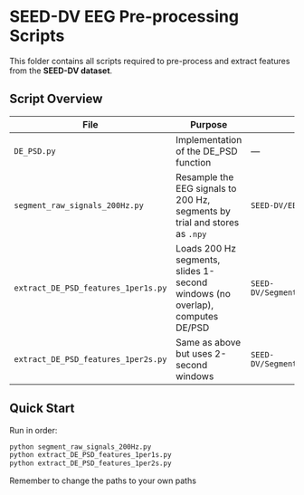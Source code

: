 # SEED-DV EEG Pre-processing Scripts

This folder contains all scripts required to pre-process and extract features from the **SEED-DV dataset**.  

## Script Overview
| File | Purpose | Input | Output |
|------|---------|-------|--------|
| `DE_PSD.py` | Implementation of the DE_PSD function | — | — |
| `segment_raw_signals_200Hz.py` | Resample the EEG signals to 200 Hz, segments by trial and stores as `.npy` | `SEED-DV/EEG` | `SEED-DV/Segmented_Rawf_200Hz_2s` |
| `extract_DE_PSD_features_1per1s.py` | Loads 200 Hz segments, slides 1-second windows (no overlap), computes DE/PSD | `SEED-DV/Segmented_Rawf_200Hz_2s` | `SEED-DV/DE_1per1s` and `SEED-DV/PSD_1per1s` |
| `extract_DE_PSD_features_1per2s.py` | Same as above but uses 2-second windows | `SEED-DV/Segmented_Rawf_200Hz_2s` | `SEED-DV/DE_1per2s` and `SEED-DV/PSD_1per2s` |

## Quick Start

Run in order:

```bash
python segment_raw_signals_200Hz.py
python extract_DE_PSD_features_1per1s.py
python extract_DE_PSD_features_1per2s.py
```
Remember to change the paths to your own paths
